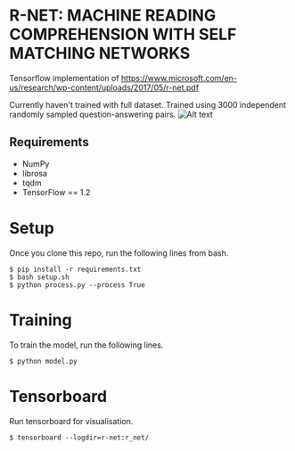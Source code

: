 # R-NET: MACHINE READING COMPREHENSION WITH SELF MATCHING NETWORKS

Tensorflow implementation of https://www.microsoft.com/en-us/research/wp-content/uploads/2017/05/r-net.pdf

Currently haven't trained with full dataset.
Trained using 3000 independent randomly sampled question-answering pairs.
![Alt text](/../dev/screenshots/figure.png?raw=true "Training error")

## Requirements
  * NumPy
  * librosa
  * tqdm
  * TensorFlow == 1.2

# Setup
Once you clone this repo, run the following lines from bash.
```shell
$ pip install -r requirements.txt
$ bash setup.sh
$ python process.py --process True
```
# Training
To train the model, run the following lines.
```shell
$ python model.py
```
# Tensorboard
Run tensorboard for visualisation.
```shell
$ tensorboard --logdir=r-net:r_net/
```
